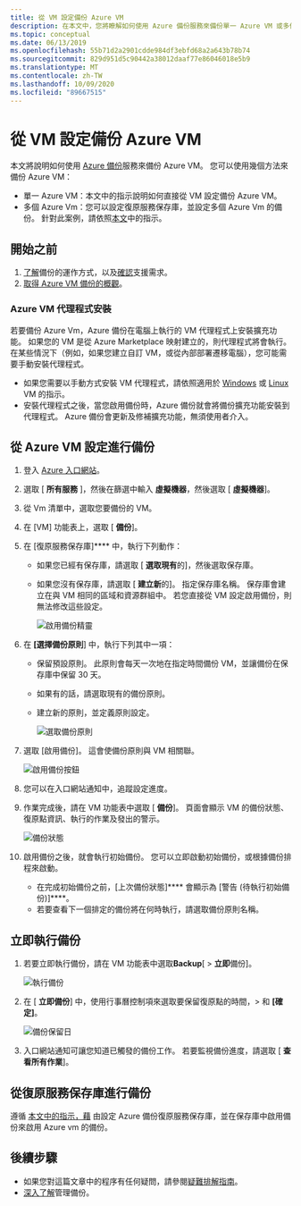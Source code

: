 ```yaml
---
title: 從 VM 設定備份 Azure VM
description: 在本文中，您將瞭解如何使用 Azure 備份服務來備份單一 Azure VM 或多個 Azure Vm。
ms.topic: conceptual
ms.date: 06/13/2019
ms.openlocfilehash: 55b71d2a2901cdde984df3ebfd68a2a643b78b74
ms.sourcegitcommit: 829d951d5c90442a38012daaf77e86046018e5b9
ms.translationtype: MT
ms.contentlocale: zh-TW
ms.lasthandoff: 10/09/2020
ms.locfileid: "89667515"
---
```

# <a name="back-up-an-azure-vm-from-the-vm-settings"></a>從 VM 設定備份 Azure VM

本文將說明如何使用 [Azure 備份](backup-overview.md)服務來備份 Azure VM。 您可以使用幾個方法來備份 Azure VM：

- 單一 Azure VM：本文中的指示說明如何直接從 VM 設定備份 Azure VM。
- 多個 Azure Vm：您可以設定復原服務保存庫，並設定多個 Azure Vm 的備份。 針對此案例，請依照[本文](backup-azure-arm-vms-prepare.md)中的指示。

## <a name="before-you-start"></a>開始之前

1. [了解](backup-architecture.md#how-does-azure-backup-work)備份的運作方式，以及[確認](backup-support-matrix.md#azure-vm-backup-support)支援需求。
2. [取得 Azure VM 備份的概觀](backup-azure-vms-introduction.md)。

### <a name="azure-vm-agent-installation"></a>Azure VM 代理程式安裝

若要備份 Azure Vm，Azure 備份在電腦上執行的 VM 代理程式上安裝擴充功能。 如果您的 VM 是從 Azure Marketplace 映射建立的，則代理程式將會執行。 在某些情況下（例如，如果您建立自訂 VM，或從內部部署遷移電腦），您可能需要手動安裝代理程式。

- 如果您需要以手動方式安裝 VM 代理程式，請依照適用於 [Windows](../virtual-machines/extensions/agent-windows.md) 或 [Linux](../virtual-machines/extensions/agent-linux.md) VM 的指示。
- 安裝代理程式之後，當您啟用備份時，Azure 備份就會將備份擴充功能安裝到代理程式。 Azure 備份會更新及修補擴充功能，無須使用者介入。

## <a name="back-up-from-azure-vm-settings"></a>從 Azure VM 設定進行備份

1. 登入 [Azure 入口網站](https://portal.azure.com/)。
2. 選取 [ **所有服務** ]，然後在篩選中輸入 **虛擬機器**，然後選取 [ **虛擬機器**]。
3. 從 Vm 清單中，選取您要備份的 VM。
4. 在 [VM] 功能表上，選取 [ **備份**]。
5. 在 [復原服務保存庫]**** 中，執行下列動作：
   - 如果您已經有保存庫，請選取 [ **選取現有**的]，然後選取保存庫。
   - 如果您沒有保存庫，請選取 [ **建立新**的]。 指定保存庫名稱。 保存庫會建立在與 VM 相同的區域和資源群組中。 若您直接從 VM 設定啟用備份，則無法修改這些設定。

        ![啟用備份精靈](./media/backup-azure-vms-first-look-arm/vm-menu-enable-backup-small.png)

6. 在 **[選擇備份原則**] 中，執行下列其中一項：

   - 保留預設原則。 此原則會每天一次地在指定時間備份 VM，並讓備份在保存庫中保留 30 天。
   - 如果有的話，請選取現有的備份原則。
   - 建立新的原則，並定義原則設定。  

       ![選取備份原則](./media/backup-azure-vms-first-look-arm/set-backup-policy.png)

7. 選取 [啟用備份]。 這會使備份原則與 VM 相關聯。

    ![啟用備份按鈕](./media/backup-azure-vms-first-look-arm/vm-management-menu-enable-backup-button.png)

8. 您可以在入口網站通知中，追蹤設定進度。
9. 作業完成後，請在 VM 功能表中選取 [ **備份**]。 頁面會顯示 VM 的備份狀態、復原點資訊、執行的作業及發出的警示。

   ![備份狀態](./media/backup-azure-vms-first-look-arm/backup-item-view-update.png)

10. 啟用備份之後，就會執行初始備份。 您可以立即啟動初始備份，或根據備份排程來啟動。
    - 在完成初始備份之前，[上次備份狀態]**** 會顯示為 [警告 (待執行初始備份)]****。
    - 若要查看下一個排定的備份將在何時執行，請選取備份原則名稱。

## <a name="run-a-backup-immediately"></a>立即執行備份

1. 若要立即執行備份，請在 VM 功能表中選取**Backup**[  >  **立即**備份]。

    ![執行備份](./media/backup-azure-vms-first-look-arm/backup-now-update.png)

2. 在 [ **立即備份**] 中，使用行事曆控制項來選取要保留復原點的時間，> 和 **[確定]**。

    ![備份保留日](./media/backup-azure-vms-first-look-arm/backup-now-blade-calendar.png)

3. 入口網站通知可讓您知道已觸發的備份工作。 若要監視備份進度，請選取 [ **查看所有作業**]。

## <a name="back-up-from-the-recovery-services-vault"></a>從復原服務保存庫進行備份

遵循 [本文中的指示，藉](backup-azure-arm-vms-prepare.md) 由設定 Azure 備份復原服務保存庫，並在保存庫中啟用備份來啟用 Azure vm 的備份。

## <a name="next-steps"></a>後續步驟

- 如果您對這篇文章中的程序有任何疑問，請參閱[疑難排解指南](backup-azure-vms-troubleshoot.md)。
- [深入了解](backup-azure-manage-vms.md)管理備份。
